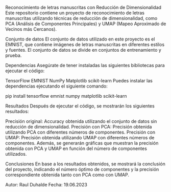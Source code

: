 Reconocimiento de letras manuscritas con Reducción de Dimensionalidad
Este repositorio contiene un proyecto de reconocimiento de letras manuscritas utilizando técnicas de reducción de dimensionalidad, como PCA (Análisis de Componentes Principales) y UMAP (Mapeo Aproximado de Vecinos más Cercanos).

Conjunto de datos
El conjunto de datos utilizado en este proyecto es el EMNIST, que contiene imágenes de letras manuscritas en diferentes estilos y fuentes. El conjunto de datos se divide en conjuntos de entrenamiento y prueba.

Dependencias
Asegúrate de tener instaladas las siguientes bibliotecas para ejecutar el código:

TensorFlow
EMNIST
NumPy
Matplotlib
scikit-learn
Puedes instalar las dependencias ejecutando el siguiente comando:

pip install tensorflow emnist numpy matplotlib scikit-learn

Resultados
Después de ejecutar el código, se mostrarán los siguientes resultados:

Precisión original: Accuracy obtenida utilizando el conjunto de datos sin reducción de dimensionalidad.
Precisión con PCA: Precisión obtenida utilizando PCA con diferentes números de componentes.
Precisión con UMAP: Precisión obtenida utilizando UMAP con diferentes números de componentes.
Además, se generarán gráficas que muestran la precisión obtenida con PCA y UMAP en función del número de componentes utilizados.

Conclusiones
En base a los resultados obtenidos, se mostrará la conclusión del proyecto, indicando el número óptimo de componentes y la precisión correspondiente obtenida tanto con PCA como con UMAP.

Autor: Raul Duhalde
Fecha: 19.06.2023